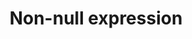 ---
title: "Non-null expression"
description: "You can postfix an expression with ! to tell TypeScript that you know it's not null or undefined. This works the same as an 'as' assertion."
dependencies: []
link: "https://www.typescriptlang.org/docs/handbook/2/everyday-types.html#non-null-assertion-operator-postfix-"
---